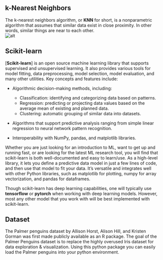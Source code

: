 ## k-Nearest Neighbors  
The k-nearest neighbors algorithm, or **KNN** for short, is a nonparametric algorithm that assumes that similar data exist in close proximity. In other words, similar things are near to each other.   
![alt](https://miro.medium.com/max/1400/0*34SajbTO2C5Lvigs.png)  
## Scikit-learn  
[**Scikit-learn**] is an open source machine learning library that supports supervised and unsupervised learning. It also provides various tools for model fitting, data preprocessing, model selection, model evaluation, and many other utilities. Key concepts and features include:  

* Algorithmic decision-making methods, including:  
    - Classification: identifying and categorizing data based on patterns.  
    - Regression: predicting or projecting data values based on the average mean of existing and planned data.  
    - Clustering: automatic grouping of similar data into datasets.  


* Algorithms that support predictive analysis ranging from simple linear regression to neural network pattern recognition.  


* Interoperability with NumPy, pandas, and matplotlib libraries.  

Whether you are just looking for an introduction to ML, want to get up and running fast, or are looking for the latest ML research tool, you will find that scikit-learn is both well-documented and easy to learn/use. As a high-level library, it lets you define a predictive data model in just a few lines of code, and then use that model to fit your data. It’s versatile and integrates well with other Python libraries, such as matplotlib for plotting, numpy for array vectorization, and pandas for dataframes.    

Though scikit-learn has deep learning capabilities, one will typically use **tensorflow** or **pytorch** when working with deep learning models. However, most any other model that you work with will be best implemented with scikit-learn.   
## Dataset  
The Palmer penguins dataset by Allison Horst, Alison Hill, and Kristen Gorman was first made publicly available as an R package. The goal of the Palmer Penguins dataset is to replace the highly overused Iris dataset for data exploration & visualization. Using this python package you can easily load the Palmer penguins into your python environment.  
